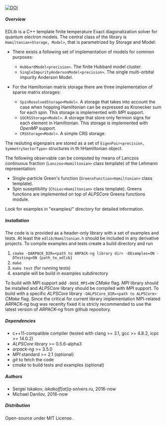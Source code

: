 [![DOI](https://zenodo.org/badge/63707930.svg)](https://zenodo.org/badge/latestdoi/63707930)

##### Overview
EDLib is a C++ template finite temperature Exact diagonalization solver for quantum electron models.
The central class of the library is `Hamiltonian<Storage, Model>`, that is parametrized by Storage and Model:

- There exists a following set of implementation of models for common purposes:
    - `HubbardModel<precision>`. The finite Hubbard model cluster.
    - `SingleImpurityAndersonModel<precision>`. The single multi-orbital impurity Anderson Model.

- For the Hamiltonian matrix storage there are three implementation of sparse matrix storages:
    - `SpinResolvedStorage<Model>`. A storage that takes into account the case when hopping Hamiltonian can be expressed as Kronecker sum for each spin. This storage is implemented with *MPI* support.
    - `SOCRSStorage<Model>`. A storage that store only fermion signs for each element in Hamiltonian. This storage is implemented with *OpenMP* support.
    - `CRSStorage<Model>`. A simple CRS storage.

The resluting eigenpairs are stored as a set of `EigenPair<precision, SymmetrySectorType>` structures in th hHamiltonian object. 

The following observable can be computed by means of Lanczos continuous fraction (`Lanczos<Hamiltonian>` class template) of the Lehmann representation:
- Single-particle Green's function (`GreensFunction<Hamiltonian>` class template).
- Spin suseptibility (`ChiLoc<Hamiltonian>` class template).
Greens functions are implemented on top of *ALPSCore* Greens functions module.

Look for examples in "examples/" directory for detailed information.

##### Installation ###
The code is is provided as a header-only library with a set of examples and tests.
At least the `edlib/Hamiltonian.h` should be included in any derivative projects.
To compile examples and tests create a build directory and run 

1. `cmake -DARPACK_DIR=<path to ARPACK-ng library dir> -DExamples=ON -DTesting=ON {path_to_edlib}`
2. `make`
3. `make test` (for running tests)
4. example will be build in examples subdirectory

To build with MPI support add `-DUSE_MPI=ON` *CMake* flag. *MPI* library should be installed and *ALPSCore* library
should be compiled with *MPI* support. To build with a specific *ALPSCore* library `-DALPSCore_DIR=<path to ALPSCore>` *CMake* flag.
Since the critical for current library implementation MPI-related *ARPACK-ng* bug was recenlty fixed it is stricly recommended 
to use the latest version of *ARPACK-ng* from github repository.

##### Dependencies 
- c++11-compatible compiler (tested with clang >= 3.1, gcc >= 4.8.2, icpc >= 14.0.2)  
- *ALPSCore* library >= 0.5.6-alpha3
- *arpack-ng* >= 3.5.0
- *MPI* standard >= 2.1 (optional)
- *git* to fetch the code 
- *cmake* to build tests and examples (optional)

##### Authors
- Sergei Iskakov, *iskakoff[at]q-solvers.ru*, 2016-now
- Michael Danilov, 2016-now

##### Distribution
Open-source under MIT License.
